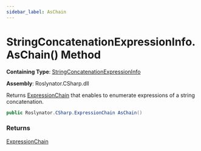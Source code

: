 ```yaml
---
sidebar_label: AsChain
---
```


# StringConcatenationExpressionInfo\.AsChain\(\) Method

**Containing Type**: [StringConcatenationExpressionInfo](../index.md)

**Assembly**: Roslynator\.CSharp\.dll

  
Returns [ExpressionChain](../../../ExpressionChain/index.md) that enables to enumerate expressions of a string concatenation\.

```csharp
public Roslynator.CSharp.ExpressionChain AsChain()
```

### Returns

[ExpressionChain](../../../ExpressionChain/index.md)

